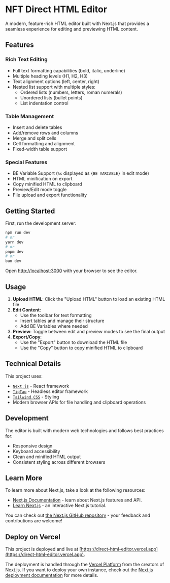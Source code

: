# NFT Direct HTML Editor

A modern, feature-rich HTML editor built with Next.js that provides a seamless experience for editing and previewing HTML content.

## Features

### Rich Text Editing
- Full text formatting capabilities (bold, italic, underline)
- Multiple heading levels (H1, H2, H3)
- Text alignment options (left, center, right)
- Nested list support with multiple styles:
  - Ordered lists (numbers, letters, roman numerals)
  - Unordered lists (bullet points)
  - List indentation control

### Table Management
- Insert and delete tables
- Add/remove rows and columns
- Merge and split cells
- Cell formatting and alignment
- Fixed-width table support

### Special Features
- BE Variable Support (`%s` displayed as `{BE VARIABLE}` in edit mode)
- HTML minification on export
- Copy minified HTML to clipboard
- Preview/Edit mode toggle
- File upload and export functionality

## Getting Started

First, run the development server:

```bash
npm run dev
# or
yarn dev
# or
pnpm dev
# or
bun dev
```

Open [http://localhost:3000](http://localhost:3000) with your browser to see the editor.

## Usage

1. **Upload HTML**: Click the "Upload HTML" button to load an existing HTML file
2. **Edit Content**: 
   - Use the toolbar for text formatting
   - Insert tables and manage their structure
   - Add BE Variables where needed
3. **Preview**: Toggle between edit and preview modes to see the final output
4. **Export/Copy**: 
   - Use the "Export" button to download the HTML file
   - Use the "Copy" button to copy minified HTML to clipboard

## Technical Details

This project uses:
- [`Next.js`](https://nextjs.org/) - React framework
- [`TipTap`](https://tiptap.dev/) - Headless editor framework
- [`Tailwind CSS`](https://tailwindcss.com/) - Styling
- Modern browser APIs for file handling and clipboard operations

## Development

The editor is built with modern web technologies and follows best practices for:
- Responsive design
- Keyboard accessibility
- Clean and minified HTML output
- Consistent styling across different browsers

## Learn More

To learn more about Next.js, take a look at the following resources:

- [Next.js Documentation](https://nextjs.org/docs) - learn about Next.js features and API.
- [Learn Next.js](https://nextjs.org/learn) - an interactive Next.js tutorial.

You can check out [the Next.js GitHub repository](https://github.com/vercel/next.js) - your feedback and contributions are welcome!

## Deploy on Vercel

This project is deployed and live at [https://direct-html-editor.vercel.app](https://direct-html-editor.vercel.app).

The deployment is handled through the [Vercel Platform](https://vercel.com) from the creators of Next.js. If you want to deploy your own instance, check out the [Next.js deployment documentation](https://nextjs.org/docs/app/building-your-application/deploying) for more details.
